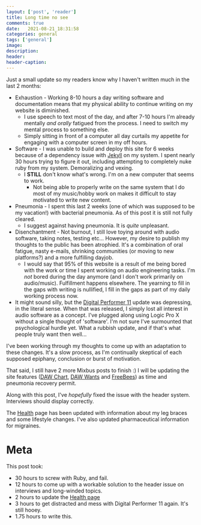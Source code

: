 ```yaml
---
layout: ['post', 'reader']
title: Long time no see
comments: true
date:   2021-08-21_18:31:58 
categories: general
tags: ['general']
image:
description:
header:
header-caption:
---
```


Just a small update so my readers know why I haven't written much in the last 2 months:


* Exhaustion - Working 8-10 hours a day writing software and documentation means that my physical ability to continue writing on my website is diminished.
  * I use speech to text most of the day, and after 7-10 hours I'm already mentally _and orally_ fatigued from the process. I need to switch my mental process to something else.
  * Simply sitting in front of a computer all day curtails my appetite for engaging with a computer screen in my off hours.
* Software - I was unable to build and deploy this site for 6 weeks because of a dependency issue with [Jekyll](https://jekyllrb.com) on my system. I spent nearly 30 hours trying to figure it out, including attempting to completely nuke ruby from my system. Demoralizing and vexing.
  * I **STILL** don't know what's wrong. I'm on a new computer that seems to work.
    * Not being able to properly write on the same system that I do most of my music/hobby work on makes it difficult to stay motivated to write new content.
* Pneumonia - I spent this last 2 weeks (one of which was supposed to be my vacation!) with bacterial pneumonia. As of this post it is still not fully cleared.
  * I suggest against having pneumonia. It is _quite_ unpleasant.
* Disenchantment - Not burnout, I still love toying around with audio software, taking notes, testing etc... However, my desire to publish my thoughts to the public has been atrophied. It's a combination of oral fatigue, nasty e-mails, shrinking communities (or moving to new platforms?) and a more fulfilling dayjob.
  * I would say that 95% of this website is a result of me being bored with the work or time I spent working on audio engineering tasks. I'm _not_ bored during the day anymore (and I don't work primarily on audio/music). Fulfillment happens elsewhere. The yearning to fill in the gaps with writing is nullified, I fill in the gaps as part of my daily working process now.
* It might sound silly, but the [Digital Performer 11](https://motu.com/en-us/store/catalogue/digital-performer-11_489/#502) update was depressing, in the literal sense. When that was released, I simply lost all interest in audio software as a concept. I've plugged along using Logic Pro X without a single thought of 'software'. I'm not sure I've surmounted that psychological hurdle yet. What a rubbish update, and if that's what people truly want then well...
  
I've been working through my thoughts to come up with an adaptation to these changes. It's a slow process, as I'm continually skeptical of each supposed epiphany, conclusion or burst of motivation.

That said, I still have 2 more Mixbus posts to finish :) I will be updating the site features ([DAW Chart](/DAW-Chart.html), [DAW Wants](/DAW-Wants.html) and [FreeBees](/FreeBees.html)) as time and pneumonia recovery permit.

Along with this post, I've _hopefully_ fixed the issue with the header system. Interviews should display correctly.

The [Health](/health/) page has been updated with information about my leg braces and some lifestyle changes. I've also updated pharmaceutical information for migraines.

# Meta

This post took:

* 30 hours to screw with Ruby, and fail.
* 12 hours to come up with a workable solution to the header issue on interviews and long-winded topics.
* 2 hours to update the [Health page](/health/)
* 3 hours to get distracted and mess with Digital Performer 11 again. It's still hooey.
* 1.75 hours to write this.


